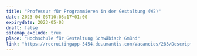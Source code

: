 ```yaml
---
title: "Professur für Programmieren in der Gestaltung (W2)"
date: 2023-04-03T10:08:17+01:00
expirydate: 2023-05-03
draft: false
sitemap_exclude: true
place: "Hochschule für Gestaltung Schwäbisch Gmünd"
link: "https://recruitingapp-5454.de.umantis.com/Vacancies/283/Description/1"
---
```

